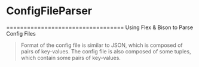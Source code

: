 # ConfigFileParser
==================================
Using Flex &amp; Bison to Parse Config Files 

> Format of the config file is similar to JSON, which is composed of pairs of key-values. The config file is also composed of some tuples, which contain some pairs of key-values.
